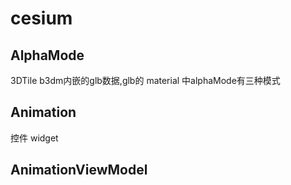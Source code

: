 # cesium

## **AlphaMode**

3DTile b3dm内嵌的glb数据,glb的 material 中alphaMode有三种模式

## **Animation**

控件 widget

## **AnimationViewModel**

